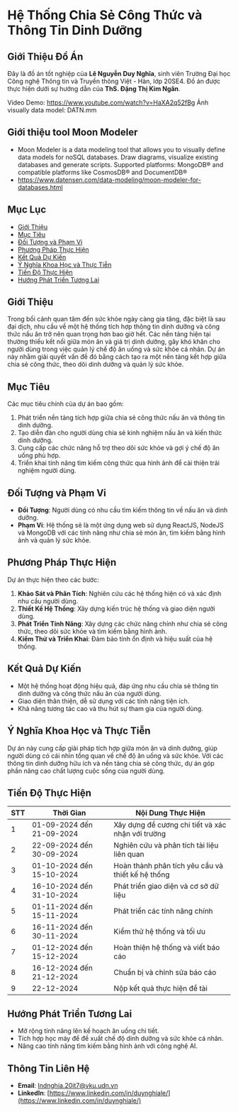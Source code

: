 # Hệ Thống Chia Sẻ Công Thức và Thông Tin Dinh Dưỡng

## Giới Thiệu Đồ Án

Đây là đồ án tốt nghiệp của **Lê Nguyễn Duy Nghĩa**, sinh viên Trường Đại học Công nghệ Thông tin và Truyền thông Việt - Hàn, lớp 20SE4. Đồ án được thực hiện dưới sự hướng dẫn của **ThS. Đặng Thị Kim Ngân**.

Video Demo: https://www.youtube.com/watch?v=HaXA2q52fBg
Ảnh visually data model: DATN.mm

## Giới thiệu tool Moon Modeler 

- Moon Modeler is a data modeling tool that allows you to visually define data models for noSQL databases. Draw diagrams, visualize existing databases and generate scripts. Supported platforms: MongoDB® and compatible platforms like CosmosDB® and DocumentDB®
- https://www.datensen.com/data-modeling/moon-modeler-for-databases.html

## Mục Lục

- [Giới Thiệu](#giới-thiệu)
- [Mục Tiêu](#mục-tiêu)
- [Đối Tượng và Phạm Vi](#đối-tượng-và-phạm-vi)
- [Phương Pháp Thực Hiện](#phương-pháp-thực-hiện)
- [Kết Quả Dự Kiến](#kết-quả-dự-kiến)
- [Ý Nghĩa Khoa Học và Thực Tiễn](#ý-nghĩa-khoa-học-và-thực-tiễn)
- [Tiến Độ Thực Hiện](#tiến-độ-thực-hiện)
- [Hướng Phát Triển Tương Lai](#hướng-phát-triển-tương-lai)

## Giới Thiệu

Trong bối cảnh quan tâm đến sức khỏe ngày càng gia tăng, đặc biệt là sau đại dịch, nhu cầu về một hệ thống tích hợp thông tin dinh dưỡng và công thức nấu ăn trở nên quan trọng hơn bao giờ hết. Các nền tảng hiện tại thường thiếu kết nối giữa món ăn và giá trị dinh dưỡng, gây khó khăn cho người dùng trong việc quản lý chế độ ăn uống và sức khỏe cá nhân. Dự án này nhằm giải quyết vấn đề đó bằng cách tạo ra một nền tảng kết hợp giữa chia sẻ công thức, theo dõi dinh dưỡng và quản lý sức khỏe.

## Mục Tiêu

Các mục tiêu chính của dự án bao gồm:

1. Phát triển nền tảng tích hợp giữa chia sẻ công thức nấu ăn và thông tin dinh dưỡng.
2. Tạo diễn đàn cho người dùng chia sẻ kinh nghiệm nấu ăn và kiến thức dinh dưỡng.
3. Cung cấp các chức năng hỗ trợ theo dõi sức khỏe và gợi ý chế độ ăn uống phù hợp.
4. Triển khai tính năng tìm kiếm công thức qua hình ảnh để cải thiện trải nghiệm người dùng.

## Đối Tượng và Phạm Vi

- **Đối Tượng**: Người dùng có nhu cầu tìm kiếm thông tin về nấu ăn và dinh dưỡng.
- **Phạm Vi**: Hệ thống sẽ là một ứng dụng web sử dụng ReactJS, NodeJS và MongoDB với các tính năng như chia sẻ món ăn, tìm kiếm bằng hình ảnh và quản lý sức khỏe.

## Phương Pháp Thực Hiện

Dự án thực hiện theo các bước:

1. **Khảo Sát và Phân Tích**: Nghiên cứu các hệ thống hiện có và xác định nhu cầu người dùng.
2. **Thiết Kế Hệ Thống**: Xây dựng kiến trúc hệ thống và giao diện người dùng.
3. **Phát Triển Tính Năng**: Xây dựng các chức năng chính như chia sẻ công thức, theo dõi sức khỏe và tìm kiếm bằng hình ảnh.
4. **Kiểm Thử và Triển Khai**: Đảm bảo tính ổn định và hiệu suất của hệ thống.

## Kết Quả Dự Kiến

- Một hệ thống hoạt động hiệu quả, đáp ứng nhu cầu chia sẻ thông tin dinh dưỡng và công thức nấu ăn của người dùng.
- Giao diện thân thiện, dễ sử dụng với các tính năng tiện ích.
- Khả năng tương tác cao và thu hút sự tham gia của người dùng.

## Ý Nghĩa Khoa Học và Thực Tiễn

Dự án này cung cấp giải pháp tích hợp giữa món ăn và dinh dưỡng, giúp người dùng có cái nhìn tổng quan về chế độ ăn uống và sức khỏe. Với các thông tin dinh dưỡng hữu ích và nền tảng chia sẻ công thức, dự án góp phần nâng cao chất lượng cuộc sống của người dùng.

## Tiến Độ Thực Hiện

| STT | Thời Gian                 | Nội Dung Thực Hiện                                |
| --- | ------------------------- | ------------------------------------------------- |
| 1   | 01-09-2024 đến 21-09-2024 | Xây dựng đề cương chi tiết và xác nhận với trường |
| 2   | 22-09-2024 đến 30-09-2024 | Nghiên cứu và phân tích tài liệu liên quan        |
| 3   | 01-10-2024 đến 15-10-2024 | Hoàn thành phân tích yêu cầu và thiết kế hệ thống |
| 4   | 16-10-2024 đến 31-10-2024 | Phát triển giao diện và cơ sở dữ liệu             |
| 5   | 01-11-2024 đến 15-11-2024 | Phát triển các tính năng chính                    |
| 6   | 16-11-2024 đến 30-11-2024 | Kiểm thử hệ thống và tối ưu                       |
| 7   | 01-12-2024 đến 15-12-2024 | Hoàn thiện hệ thống và viết báo cáo               |
| 8   | 16-12-2024 đến 21-12-2024 | Chuẩn bị và chỉnh sửa báo cáo                     |
| 9   | 22-12-2024                | Nộp kết quả thực hiện đề tài                      |

## Hướng Phát Triển Tương Lai

- Mở rộng tính năng lên kế hoạch ăn uống chi tiết.
- Tích hợp học máy để đề xuất chế độ dinh dưỡng và sức khỏe cá nhân.
- Nâng cao tính năng tìm kiếm bằng hình ảnh với công nghệ AI.

## Thông Tin Liên Hệ

- **Email**: lndnghia.20it7@vku.udn.vn
- **LinkedIn**: [https://www.linkedin.com/in/duynghiale/](https://www.linkedin.com/in/duynghiale/)
